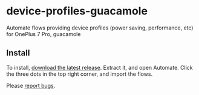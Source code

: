 # device-profiles-guacamole
Automate flows providing device profiles (power saving, performance, etc) for OnePlus 7 Pro, guacamole

## Install
To install, [download the latest release](https://github.com/joebobbio/device-profiles-guacamole/releases/latest).
Extract it, and open Automate. Click the three dots in the top right corner, and import the flows.

Please [report bugs](https://github.com/joebobbio/device-profiles-guacamole/issues/new/choose).
